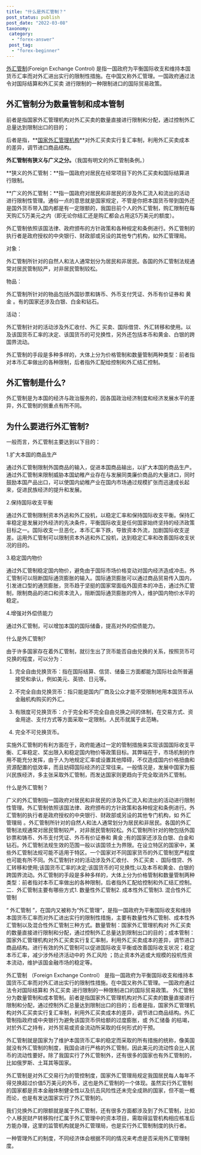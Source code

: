 ```yaml
---
title: "什么是外汇管制？"
post_status: publish
post_date: "2022-03-08"
taxonomy:
 category: 
  - "forex-answer"
 post_tag: 
  - "forex-beginner"
---
```


[外汇管制](https://baike.baidu.com/item/%E5%A4%96%E6%B1%87%E7%AE%A1%E5%88%B6/701399)(Foreign Exchange Control) 是指一国政府为平衡国际收支和维持本国货币汇率而对外汇进出实行的限制性措施。在中国又称外汇管理。一国政府通过法令对国际结算和外汇买卖 进行限制的一种限制进口的国际贸易政策。

## 外汇管制分为数量管制和成本管制

前者是指国家外汇管理机构对外汇买卖的数量直接进行限制和分配，通过控制外汇总量达到限制出口的目的；

后者是指，**[国家外汇管理机构](http://www.safe.gov.cn/)**对外汇买卖实行复汇率制，利用外汇买卖成本的差异，调节进口商品结构。

**外汇管制有狭义与广义之分。**（我国有明文的外汇管制条例。）

**狭义的外汇管制：**指一国政府对居民在经常项目下的外汇买卖和国际结算进行限制。

**广义的外汇管制：**指一国政府对居民和非居民的涉及外汇流入和流出的活动进行限制性管理。通俗一点的意思就是国家规定，不管是你把本国货币带到国外还是国外货币带入国内都是有一定限额的，我国目前个人的外汇管制，购汇限制在每天购汇5万美元之内（即无论你结汇还是购汇都会占用这5万美元的额度）。

外汇管制依照该国法律、政府颁布的方针政策和各种规定和条例进行。外汇管制的执行者是政府授权的中央银行、财政部或另设的其他专门机构，如外汇管理局。

对象：

外汇管制所针对的自然人和法人通常划分为居民和非居民。各国的外汇管制法规通常对居民管制较严，对非居民管制较松。

物品：

外汇管制所针对的物品包括外国钞票和铸币、外币支付凭证、外币有价证券和 黄金 。有的国家还涉及白银、白金和钻石。

活动：

外汇管制针对的活动涉及外汇收付、外汇 买卖、国际借贷、外汇转移和使用。以及该国货币汇率的决定、该国货币的可兑换性，另外还包括本币和黄金、白银的跨国界流动。

外汇管制的手段是多种多样的，大体上分为价格管制和数量管制两种类型：前者指对本币汇率做出的各种限制，后者指外汇配给控制和外汇结汇控制。

## 外汇管制是什么?

外汇管制是为本国的经济与政治服务的，因各国政治经济制度和经济发展水平的差异，外汇管制的侧重点有所不同。

## 为什么要进行外汇管制?

一般而言，外汇管制主要达到以下目的：

1.扩大本国的商品生产

通过外汇管制限制外国商品的输入，促进本国商品输出，以扩大本国的商品生产。通过外汇管制来限制威胁本国幼稚产业存在与发展同类廉价商品的大量进口，同时鼓励本国产品出口，可以使国内幼稚产业在国内市场通过规模扩张而迅速成长起来，促进民族经济的提升和发展。

2.保持国际收支平衡

通过外汇管制限制资本外逃和外汇投机，以稳定汇率和保持国际收支平衡。保持汇率稳定是发展对外经济的先决条件，平衡国际收支是任何国家始终坚持的经济政策目标之一。国际收支一旦恶化，本币汇率下跌，导致资本外流，加剧国际收支逆差。运用外汇管制可以限制资本外逃和外汇投机，达到稳定汇率和改善国际收支状况的目的。

3.稳定国内物价

通过外汇管制稳定国内物价，避免由于国际市场价格变动对国内经济造成冲击。外汇管制可以阻断国际通货膨胀的输入。国际通货膨胀可以通过商品贸易传入国内，引发进口型的通货膨胀，货币趋于坚挺的国家常面临外国资本的冲击，通过外汇管制，限制商品的进口和资本流入，阻断国际通货膨胀的传入，维护国内物价水平的稳定。

4.增强对外偿债能力

通过外汇管制，可以增加本国的国际储备，提高对外的偿债能力。

什么是外汇管制?

由于许多国家存在着外汇管制，就衍生出了货币能否自由兑换的关系，按照货币可兑换的程度，可以分为：

1. 完全自由兑换货币：指在国际结算、信贷、储备三方面都能为国际社会所普遍接受和承认，例如美元、英镑、日元等。

2. 不完全自由兑换货币：指只能是国内厂商及公众才能不受限制地用本国货币从金融机构购买的外汇。

3. 有限度可兑换货币：介于完全和不完全自由兑换之间的体制，在交易方式、资金用途、支付方式等方面采取一定限制。人民币就属于此范畴。

4. 完全不可兑换货币。

实施外汇管制的有利方面在于，政府能通过一定的管制措施来实现该国国际收支平衡、汇率稳定、奖出限入和稳定国内物价等政策目标。其弊端在于，市场机制的作用不能充分发挥，由于人为地规定汇率或设置其他障碍，不仅造成国内价格扭曲和资源配置的低效率，而且妨碍国际经济的正常往来。一般情况是，发展中国家为振兴民族经济，多主张采取外汇管制，而发达国家则更趋向于完全取消外汇管制。

什么是外汇管制？

广义的外汇管制指一国政府对居民和非居民的涉及外汇流入和流出的活动进行限制性管理。外汇管制依照该国法律、政府颁布的方针政策和各种规定和条例进行。外汇管制的执行者是政府授权的中央银行、财政部或另设的其他专门机构，如 外汇管理局 。外汇管制所针对的自然人和法人通常划分为居民和非居民。各国的外汇管制法规通常对居民管制较严，对非居民管制较松。外汇管制所针对的物包括外国钞票和铸币、外币支付凭证、外币有价证券和 黄金 ;有的国家还涉及白银、白金和钻石。外汇管制法规生效的范围一般以该国领土为界限。在设立特区的国家中，某些外汇管制法规可能不适用于特区。一个国家对不同国家货币的外汇管制宽严程度也可能有所不同。外汇管制针对的活动涉及外汇收付、 外汇买卖 、国际借贷、外汇转移和使用;该国货币汇率的决定;该国货币的可兑换性;以及本币和黄金、白银的跨国界流动。外汇管制的手段是多种多样的，大体上分为价格管制和数量管制两种类型：前者指对本币汇率做出的各种限制，后者指外汇配给控制和外汇结汇控制。二．外汇管制主要有哪些方式1. 数量性外汇管制2. 成本性外汇管制3. 混合性外汇管制

“ 外汇管制 ”，在国内又被称为“外汇管理”，是指一国政府为平衡国际收支和维持本国货币汇率而对外汇进出实行的限制性措施，主要有数量性外汇管制、成本性外汇管制以及混合性外汇管制三种方式。数量管制：国家外汇管理机构对 外汇买卖 的数量直接进行限制和分配，通过控制外汇总量达到限制出口的目的；成本管制：国家外汇管理机构对外汇买卖实行复汇率制，利用外汇买卖成本的差异，调节进口商品结构。进行有效的外汇管制可以促进国际收支平衡或改善国际收支状况；稳定本币汇率，减少涉外经济活动中的 外汇风险 ；防止资本外逃或大规模的投机性资本流动，维护该国金融市场的稳定等。

外汇管制 （Foreign Exchange Control） 是指一国政府为平衡国际收支和维持本国货币汇率而对外汇进出实行的限制性措施。在中国又称外汇管理。一国政府通过法令对国际结算和 外汇买卖 进行限制的一种限制进口的国际贸易政策。 外汇管制分为数量管制和成本管制。前者是指国家外汇管理机构对外汇买卖的数量直接进行限制和分配，通过控制外汇总量达到限制出口的目的；后者是指，国家外汇管理机构对外汇买卖实行复汇率制，利用外汇买卖成本的差异，调节进口商品结构。外汇管制指政府或中央银行为避免该国货币供给额的过度膨胀，或 外汇储备 的枯竭，对於外汇之持有，对外贸易或资金流动所采取的任何形式的干预。

外汇管制就是国家为了维护本国货币汇率的稳定而采取的所有措施的统称，像美国就没有外汇管制的制度，我国会进行严格的外汇管制，因此美元的流动性会比人民币的流动性要好。除了我国实行了外汇管制外，还有很多的国家也有外汇管制的，比如俄罗斯、土耳其等国家。

外汇管制是对外汇交易行为的管控制度，国家外汇管理局规定我国居民每人每年不得兑换超过价值5万美元的外币，这也是外汇管制的一个体现。虽然实行外汇管制的国家都是资本金融体制健全性以及抗击风险性还未完全成熟的国家，但不能一概而论，也是有发达国家实行了外汇管制的。

我们兑换外汇的限额就是属于外汇管制，还有很多方面都涉及到了外汇管制，比如个人移民财产转移购付汇属于外汇管理中的资本项目，需取得监管机构相应核准后方能办理，这里的监管机构就是外汇管理局，也是实行外汇管制制度的执行者。

一种管理外汇的制度，不同经济体会根据不同的情况来考虑是否采用外汇管理制度。
